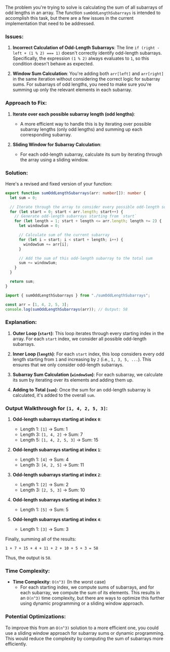 The problem you're trying to solve is calculating the sum of all subarrays of odd lengths in an array. The function `sumOddLengthSubarrays` is intended to accomplish this task, but there are a few issues in the current implementation that need to be addressed.

### Issues:
1. **Incorrect Calculation of Odd-Length Subarrays**: The line `if (right - left + (1 % 2) === 1)` doesn't correctly identify odd-length subarrays. Specifically, the expression `(1 % 2)` always evaluates to `1`, so this condition doesn't behave as expected.
   
2. **Window Sum Calculation**: You're adding both `arr[left]` and `arr[right]` in the same iteration without considering the correct logic for subarray sums. For subarrays of odd lengths, you need to make sure you're summing up only the relevant elements in each subarray.

### Approach to Fix:

1. **Iterate over each possible subarray length (odd lengths)**:
   - A more efficient way to handle this is by iterating over possible subarray lengths (only odd lengths) and summing up each corresponding subarray.

2. **Sliding Window for Subarray Calculation**:
   - For each odd-length subarray, calculate its sum by iterating through the array using a sliding window.

### Solution:

Here's a revised and fixed version of your function:

```typescript
export function sumOddLengthSubarrays(arr: number[]): number {
  let sum = 0;

  // Iterate through the array to consider every possible odd-length subarray
  for (let start = 0; start < arr.length; start++) {
    // Generate odd-length subarrays starting from `start`
    for (let length = 1; start + length <= arr.length; length += 2) {
      let windowSum = 0;

      // Calculate sum of the current subarray
      for (let i = start; i < start + length; i++) {
        windowSum += arr[i];
      }

      // Add the sum of this odd-length subarray to the total sum
      sum += windowSum;
    }
  }

  return sum;
}

import { sumOddLengthSubarrays } from "./sumOddLengthSubarrays";

const arr = [1, 4, 2, 5, 3];
console.log(sumOddLengthSubarrays(arr)); // Output: 58
```

### Explanation:

1. **Outer Loop (`start`)**: This loop iterates through every starting index in the array. For each `start` index, we consider all possible odd-length subarrays.
   
2. **Inner Loop (`length`)**: For each `start` index, this loop considers every odd length starting from `1` and increasing by `2` (i.e., `1, 3, 5, ...`). This ensures that we only consider odd-length subarrays.
   
3. **Subarray Sum Calculation (`windowSum`)**: For each subarray, we calculate its sum by iterating over its elements and adding them up.

4. **Adding to Total (`sum`)**: Once the sum for an odd-length subarray is calculated, it's added to the overall `sum`.

### Output Walkthrough for `[1, 4, 2, 5, 3]`:

1. **Odd-length subarrays starting at index `0`**:
   - Length 1: `[1]` → Sum: 1
   - Length 3: `[1, 4, 2]` → Sum: 7
   - Length 5: `[1, 4, 2, 5, 3]` → Sum: 15

2. **Odd-length subarrays starting at index `1`**:
   - Length 1: `[4]` → Sum: 4
   - Length 3: `[4, 2, 5]` → Sum: 11

3. **Odd-length subarrays starting at index `2`**:
   - Length 1: `[2]` → Sum: 2
   - Length 3: `[2, 5, 3]` → Sum: 10

4. **Odd-length subarrays starting at index `3`**:
   - Length 1: `[5]` → Sum: 5

5. **Odd-length subarrays starting at index `4`**:
   - Length 1: `[3]` → Sum: 3

Finally, summing all of the results:

```
1 + 7 + 15 + 4 + 11 + 2 + 10 + 5 + 3 = 58
```

Thus, the output is `58`.

### Time Complexity:

- **Time Complexity**: `O(n^3)` (In the worst case)
   - For each starting index, we compute sums of subarrays, and for each subarray, we compute the sum of its elements. This results in an `O(n^3)` time complexity, but there are ways to optimize this further using dynamic programming or a sliding window approach.

### Potential Optimizations:

To improve this from an `O(n^3)` solution to a more efficient one, you could use a sliding window approach for subarray sums or dynamic programming. This would reduce the complexity by computing the sum of subarrays more efficiently.